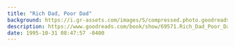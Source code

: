 ```yaml
---
title: "Rich Dad, Poor Dad"
background: https://i.gr-assets.com/images/S/compressed.photo.goodreads.com/books/1388211242l/69571._SY75_.jpg
description: https://www.goodreads.com/book/show/69571.Rich_Dad_Poor_Dad
date: 1995-10-31 08:47:57 -0400
---
```

